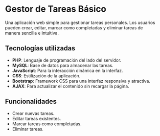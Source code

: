 # Gestor de Tareas Básico

Una aplicación web simple para gestionar tareas personales. Los usuarios pueden crear, editar, marcar como completadas y eliminar tareas de manera sencilla e intuitiva.

## Tecnologías utilizadas

- **PHP**: Lenguaje de programación del lado del servidor.
- **MySQL**: Base de datos para almacenar las tareas.
- **JavaScript**: Para la interacción dinámica en la interfaz.
- **CSS**: Estilización de la aplicación.
- **Bootstrap**: Framework CSS para una interfaz responsiva y atractiva.
- **AJAX**: Para actualizar el contenido sin recargar la página.

## Funcionalidades

- Crear nuevas tareas.
- Editar tareas existentes.
- Marcar tareas como completadas.
- Eliminar tareas.
